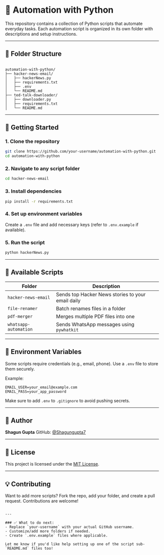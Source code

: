 # 🤖 Automation with Python

This repository contains a collection of Python scripts that automate everyday tasks. Each automation script is organized in its own folder with descriptions and setup instructions.

---

## 📁 Folder Structure

```

automation-with-python/
├── hacker-news-email/
│   ├── hackerNews.py
│   ├── requirements.txt
│   ├── .env
│   └── README.md
├── ted-talk-downloader/
│   ├── downloader.py
│   ├── requirements.txt
│   └── README.md

````

---

## 🚀 Getting Started

### 1. Clone the repository

```bash
git clone https://github.com/your-username/automation-with-python.git
cd automation-with-python
````

### 2. Navigate to any script folder

```bash
cd hacker-news-email
```

### 3. Install dependencies

```bash
pip install -r requirements.txt
```

### 4. Set up environment variables

Create a `.env` file and add necessary keys (refer to `.env.example` if available).

### 5. Run the script

```bash
python hackerNews.py
```

---

## 🧰 Available Scripts

| Folder                | Description                                       |
| --------------------- | ------------------------------------------------- |
| `hacker-news-email`   | Sends top Hacker News stories to your email daily |
| `file-renamer`        | Batch renames files in a folder                   |
| `pdf-merger`          | Merges multiple PDF files into one                |
| `whatsapp-automation` | Sends WhatsApp messages using `pywhatkit`         |

---

## 🔐 Environment Variables

Some scripts require credentials (e.g., email, phone). Use a `.env` file to store them securely.

Example:

```
EMAIL_USER=your_email@example.com
EMAIL_PASS=your_app_password
```

Make sure to add `.env` to `.gitignore` to avoid pushing secrets.

---

## 👤 Author

**Shagun Gupta**
GitHub: [@Shagungupta7](https://github.com/Shagungupta7)

---

## 📄 License

This project is licensed under the [MIT License](LICENSE).

---

## 💡 Contributing

Want to add more scripts? Fork the repo, add your folder, and create a pull request. Contributions are welcome!

```

---

### ✅ What to do next:
- Replace `your-username` with your actual GitHub username.
- Customize/add more folders if needed.
- Create `.env.example` files where applicable.

Let me know if you'd like help setting up one of the script sub-`README.md` files too!
```
